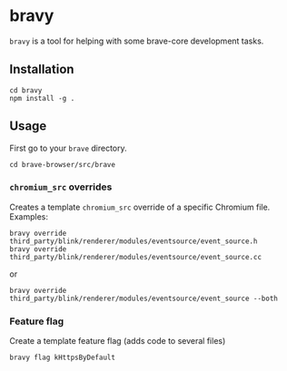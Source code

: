 # bravy

`bravy` is a tool for helping with some brave-core development tasks.

## Installation

```
cd bravy
npm install -g .
```

## Usage

First go to your `brave` directory.

```
cd brave-browser/src/brave
```

### `chromium_src` overrides

Creates a template `chromium_src` override of a specific Chromium file. Examples:
```
bravy override third_party/blink/renderer/modules/eventsource/event_source.h
bravy override third_party/blink/renderer/modules/eventsource/event_source.cc
```
or
```
bravy override third_party/blink/renderer/modules/eventsource/event_source --both
```

### Feature flag
Create a template feature flag (adds code to several files)
```
bravy flag kHttpsByDefault
```


